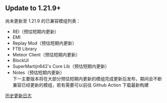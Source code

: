 ## Update to 1.21.9+
尚未更新至 1.21.9 的已兼容模组列表：
 - REI（预估短期内更新）  
 - EMI   
 - Replay Mod（预估短期内更新）  
 - FTB Library  
 - Meteor Client（预估短期内更新）  
 - BlockUI  
 - SuperMartijn642's Core Lib（预估短期内更新）  
 - Notes（预估短期内更新）  
下一主要版本将在大部分预估短期内更新的模组完成更新后发布，期间会不断兼容已经更新的模组，若有需要可以前往 Github Action 下载最新构建

[历史更新日志](https://github.com/reserveword/IMBlocker/blob/1.21.9%2B/Changelog_History.md)